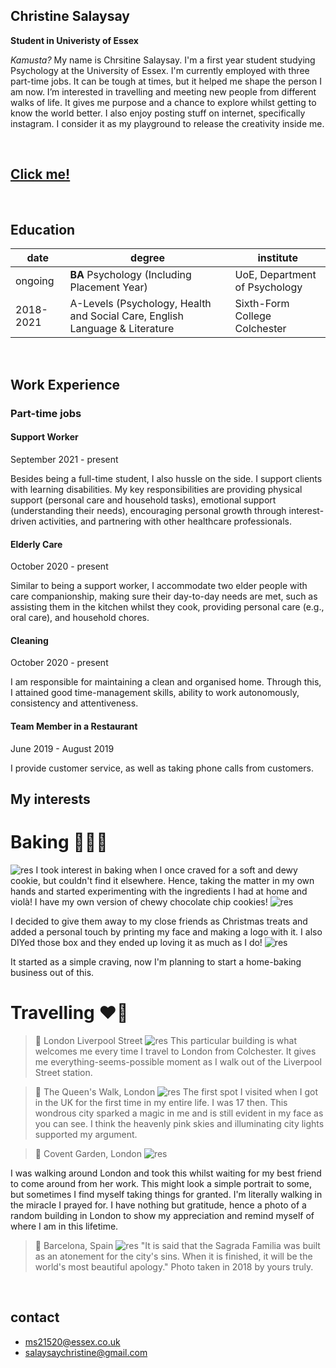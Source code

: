 
## Christine Salaysay
**Student in Univeristy of Essex**  

*Kamusta?* My name is Chrsitine Salaysay. I'm a first year student studying Psychology at the University of Essex. I'm currently employed with three part-time jobs. It can be tough at times, but it helped me shape the person I am now. I’m interested in travelling and meeting new people from different walks of life. It gives me purpose and a chance to explore whilst getting to know the world better. I also enjoy posting stuff on internet, specifically instagram. I consider it as my playground to release the creativity inside me. 


<br>

## [Click me!](https://makitin.carrd.co)


<br>

## Education
| date | degree | institute |
--- | --- | ---
|ongoing|**BA** Psychology (Including Placement Year) |UoE, Department of Psychology|
|2018-2021|A-Levels (Psychology, Health and Social Care, English Language & Literature|Sixth-Form College Colchester|

<br>

## Work Experience
### Part-time jobs
#### Support Worker

September 2021 - present

Besides being a full-time student, I also hussle on the side. I support clients with learning disabilities. My key responsibilities are providing physical support (personal care and household tasks), emotional support (understanding their needs), encouraging personal growth through interest-driven activities, and partnering with other healthcare professionals. 

#### Elderly Care

October 2020 - present 

Similar to being a support worker, I accommodate two elder people with care companionship, making sure their day-to-day needs are met, such as assisting them in the kitchen whilst they cook, providing personal care (e.g., oral care), and household chores.

#### Cleaning 

October 2020 - present

I am responsible for maintaining a clean and organised home. Through this, I attained good time-management skills, ability to work autonomously, consistency and attentiveness. 

#### Team Member in a Restaurant

June 2019 - August 2019

I provide customer service, as well as taking phone calls from customers.
<br>

## My interests
# Baking :woman_cook::brown_heart:
![res](https://i.ibb.co/gTVrJXv/IMG-9259.jpg)
I took interest in baking when I once craved for a soft and dewy cookie, but couldn't find it elsewhere. Hence, taking the matter in my own hands and started experimenting with the ingredients I had at home and violà! I have my own version of chewy chocolate chip cookies!
![res](https://i.ibb.co/xmKhb97/AEA6-B413-120-D-4002-90-E7-8590-E4914-A5-B-2.jpg)

I decided to give them away to my close friends as Christmas treats and added a personal touch by printing my face and making a logo with it. I also DIYed those box and they ended up loving it as much as I do!
![res](https://i.ibb.co/YcKhTGR/D0-BE7-AA1-B8-BD-429-D-A969-A1-F42-C05826-A.jpg)

It started as a simple craving, now I'm planning to start a home-baking business out of this.

# Travelling :heart_on_fire:
> :round_pushpin: London Liverpool Street
![res](https://i.ibb.co/mG5WxBM/46948-B7-B-8-EB7-4-B26-BC4-B-57-F43-EA2-D10-E.jpg)
This particular building is what welcomes me every time I travel to London from Colchester. It gives me everything-seems-possible moment as I walk out of the Liverpool Street station.


> :round_pushpin: The Queen's Walk, London
![res](https://i.ibb.co/FWpZBZb/IMG-9386.jpg)
The first spot I visited when I got in the UK for the first time in my entire life. I was 17 then. This wondrous city sparked a magic in me and is still evident in my face as you can see. I think the heavenly pink skies and illuminating city lights supported my argument.

> :round_pushpin: Covent Garden, London
![res](https://i.ibb.co/kMJ0sn5/5066343-C-A912-4-C5-D-90-DA-3-E24-E4840-E64.jpg)

I was walking around London and took this whilst waiting for my best friend to come around from her work. This might look a simple portrait to some, but sometimes I find myself taking things for granted. I'm literally walking in the miracle I prayed for. I have nothing but gratitude, hence a photo of a random building in London to show my appreciation and remind myself of where I am in this lifetime.

> :round_pushpin: Barcelona, Spain
![res](https://i.ibb.co/GdTNSK5/IMG-3903.jpg)
"It is said that the Sagrada Familia was built as an atonement for the city's sins. When it is finished, it will be the world's most beautiful apology." Photo taken in 2018 by yours truly.

<br>

## contact
- ms21520@essex.co.uk 
- salaysaychristine@gmail.com
